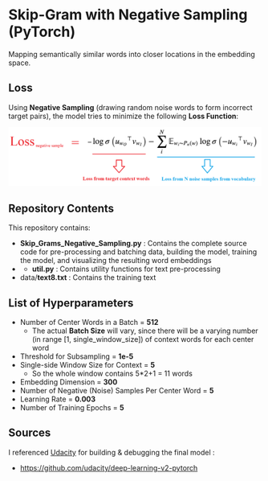 # Skip-Gram with Negative Sampling (PyTorch)

Mapping semantically similar words into closer locations in the embedding space.

## Loss
   
Using **Negative Sampling** (drawing random noise words to form incorrect target pairs), the model tries to minimize the following **Loss Function**:


<img src = "loss_function.png">



## Repository Contents

This repository contains:
* **Skip_Grams_Negative_Sampling.py** : Contains the complete source code for pre-processing and batching data, building the model, training the model, and visualizing the resulting word embeddings
* * **util.py** : Contains utility functions for text pre-processing
* data/**text8.txt** : Contains the training text 
		
		
			
## List of Hyperparameters

* Number of Center Words in a Batch = **512**
  * The actual **Batch Size** will vary, since there will be a varying number (in range [1, single_window_size]) of context words for each center word 
* Threshold for Subsampling = **1e-5**  
* Single-side Window Size for Context = **5**  
  * So the whole window contains 5*2+1 = 11 words
* Embedding Dimension = **300** 
* Number of Negative (Noise) Samples Per Center Word = **5**
* Learning Rate = **0.003**
* Number of Training Epochs = **5**



## Sources

I referenced [Udacity](udacity.com) for building & debugging the final model :

* https://github.com/udacity/deep-learning-v2-pytorch
